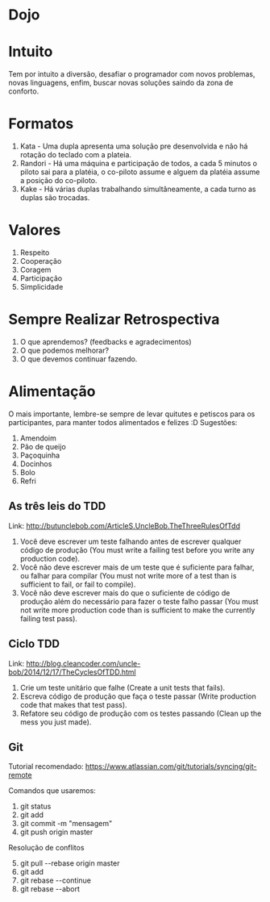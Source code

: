 # Dojo

# Intuito
 Tem por intuito a diversão, desafiar o programador com novos problemas, novas linguagens, enfim, buscar novas soluções saindo da zona de conforto.

# Formatos
 1. Kata - Uma dupla apresenta uma solução pre desenvolvida e não há rotação do teclado com a plateia.
 2. Randori - Há uma máquina e participação de todos, a cada 5 minutos o piloto sai para a platéia, o co-piloto assume e alguem da platéia assume a posição do co-piloto.
 3. Kake - Há várias duplas trabalhando simultâneamente, a cada turno as duplas são trocadas.

# Valores
 1. Respeito
 2. Cooperação
 3. Coragem
 4. Participação
 5. Simplicidade

# Sempre Realizar Retrospectiva
 1. O que aprendemos? (feedbacks e agradecimentos)
 2. O que podemos melhorar?
 3. O que devemos continuar fazendo.

# Alimentação
 O mais importante, lembre-se sempre de levar quitutes e petiscos para os participantes, para manter todos alimentados e felizes :D
 Sugestões:
 1. Amendoim
 2. Pão de queijo
 3. Paçoquinha
 4. Docinhos
 5. Bolo
 6. Refri

## As três leis do TDD

Link: http://butunclebob.com/ArticleS.UncleBob.TheThreeRulesOfTdd

1. Você deve escrever um teste falhando antes de escrever qualquer código de produção (You must write a failing test before you write any production code).
2. Você não deve escrever mais de um teste que é suficiente para falhar, ou falhar para compilar (You must not write more of a test than is sufficient to fail, or fail to compile).
3. Você não deve escrever mais do que o suficiente de código de produção além do necessário para fazer o teste falho passar (You must not write more production code than is sufficient to make the currently failing test pass).

## Ciclo TDD

Link: http://blog.cleancoder.com/uncle-bob/2014/12/17/TheCyclesOfTDD.html

1. Crie um teste unitário que falhe (Create a unit tests that fails).
2. Escreva código de produção que faça o teste passar (Write production code that makes that test pass).
3. Refatore seu código de produção com os testes passando (Clean up the mess you just made).

## Git

Tutorial recomendado: https://www.atlassian.com/git/tutorials/syncing/git-remote

Comandos que usaremos:

1. git status
2. git add <arquivos>
3. git commit -m "mensagem"
4. git push origin master

Resolução de conflitos

5. git pull --rebase origin master
6. git add <some-file>
7. git rebase --continue
8. git rebase --abort


